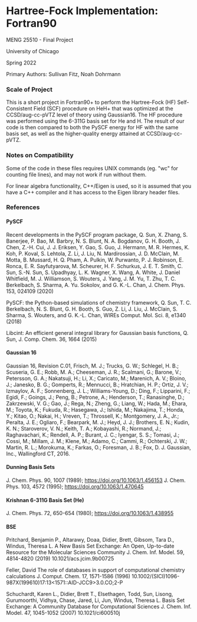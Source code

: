 # Hartree-Fock Implementation: Fortran90
MENG 25510 - Final Project 

University of Chicago

Spring 2022

Primary Authors: Sullivan Fitz, Noah Dohrmann

### Scale of Project

This is a short project in Fortran90+ to perform the Hartree-Fock (HF)
Self-Consistent Field (SCF) procedure on HeH+ that was optimized at the
CCSD/aug-cc-pVTZ level of theory using Gaussian16. The HF procedure was
performed using the 6-311G basis set for He and H. The result
of our code is then compared to both the PySCF energy for HF with the same
basis set, as well as the higher-quality energy attained at CCSD/aug-cc-pVTZ.

### Notes on Compatibility

Some of the code in these files requires UNIX commands (eg. "wc" for counting
file lines), and may not work if run without them.

For linear algebra functionality, C++/Eigen is used, so it is assumed that you
have a C++ compiler and it has access to the Eigen library header files.

### References

#### PySCF
Recent developments in the PySCF program package, Q. Sun, X. Zhang, S.
Banerjee, P. Bao, M. Barbry, N. S. Blunt, N. A. Bogdanov, G. H. Booth, J.
Chen, Z.-H. Cui, J. J. Eriksen, Y. Gao, S. Guo, J. Hermann, M. R. Hermes, K.
Koh, P. Koval, S. Lehtola, Z. Li, J. Liu, N. Mardirossian, J. D. McClain, M.
Motta, B. Mussard, H. Q. Pham, A. Pulkin, W. Purwanto, P. J. Robinson, E.
Ronca, E. R. Sayfutyarova, M. Scheurer, H. F. Schurkus, J. E. T. Smith, C.
Sun, S.-N. Sun, S. Upadhyay, L. K. Wagner, X. Wang, A. White, J. Daniel
Whitfield, M. J. Williamson, S. Wouters, J. Yang, J. M. Yu, T. Zhu, T. C.
Berkelbach, S. Sharma, A. Yu. Sokolov, and G. K.-L. Chan, J. Chem. Phys. 153,
024109 (2020)

PySCF: the Python-based simulations of chemistry framework, Q. Sun, T. C.
Berkelbach, N. S. Blunt, G. H. Booth, S. Guo, Z. Li, J. Liu, J. McClain, S.
Sharma, S. Wouters, and G. K.-L. Chan, WIREs Comput. Mol. Sci. 8, e1340 (2018)

Libcint: An efficient general integral library for Gaussian basis functions,
Q. Sun, J. Comp. Chem. 36, 1664 (2015)

#### Gaussian 16

Gaussian 16, Revision C.01, Frisch, M. J.; Trucks, G. W.; Schlegel, H. B.;
Scuseria, G. E.; Robb, M. A.; Cheeseman, J. R.; Scalmani, G.; Barone, V.;
Petersson, G. A.; Nakatsuji, H.; Li, X.; Caricato, M.; Marenich, A. V.;
Bloino, J.; Janesko, B. G.; Gomperts, R.; Mennucci, B.; Hratchian, H. P.;
Ortiz, J. V.; Izmaylov, A. F.; Sonnenberg, J. L.; Williams-Young, D.; Ding,
F.; Lipparini, F.; Egidi, F.; Goings, J.; Peng, B.; Petrone, A.; Henderson,
T.; Ranasinghe, D.; Zakrzewski, V. G.; Gao, J.; Rega, N.; Zheng, G.; Liang,
W.; Hada, M.; Ehara, M.; Toyota, K.; Fukuda, R.; Hasegawa, J.; Ishida, M.;
Nakajima, T.; Honda, Y.; Kitao, O.; Nakai, H.; Vreven, T.; Throssell, K.;
Montgomery, J. A., Jr.; Peralta, J. E.; Ogliaro, F.; Bearpark, M. J.; Heyd, J.
J.; Brothers, E. N.; Kudin, K. N.; Staroverov, V. N.; Keith, T. A.; Kobayashi,
R.; Normand, J.; Raghavachari, K.; Rendell, A. P.; Burant, J. C.; Iyengar, S.
S.; Tomasi, J.; Cossi, M.; Millam, J. M.; Klene, M.; Adamo, C.; Cammi, R.;
Ochterski, J. W.; Martin, R. L.; Morokuma, K.; Farkas, O.; Foresman, J. B.;
Fox, D. J. Gaussian, Inc., Wallingford CT, 2016.

#### Dunning Basis Sets
J. Chem. Phys. 90, 1007 (1989); https://doi.org/10.1063/1.456153
J. Chem. Phys. 103, 4572 (1995); https://doi.org/10.1063/1.470645

#### Krishnan 6-311G Basis Set (He)
J. Chem. Phys. 72, 650-654 (1980); https://doi.org/10.1063/1.438955

#### BSE
Pritchard, Benjamin P., Altarawy, Doaa, Didier, Brett, Gibsom, Tara
            D., Windus, Theresa L.
    A New Basis Set Exchange: An Open, Up-to-date Resource for the
            Molecular Sciences Community
    J. Chem. Inf. Model. 59, 4814-4820 (2019)
    10.1021/acs.jcim.9b00725
   
 Feller, David
    The role of databases in support of computational chemistry
            calculations
    J. Comput. Chem. 17, 1571-1586 (1996)
    10.1002/(SICI)1096-987X(199610)17:13<1571::AID-JCC9>3.0.CO;2-P
    
Schuchardt, Karen L., Didier, Brett T., Elsethagen, Todd, Sun, Lisong,
            Gurumoorthi, Vidhya, Chase, Jared, Li, Jun, Windus, Theresa L.
    Basis Set Exchange: A Community Database for Computational Sciences
    J. Chem. Inf. Model. 47, 1045-1052 (2007)
    10.1021/ci600510j
